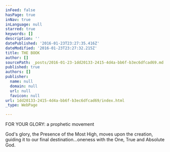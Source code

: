 ```yaml
---
inFeed: false
hasPage: true
inNav: true
inLanguage: null
starred: true
keywords: []
description: ''
datePublished: '2016-01-23T23:27:35.416Z'
dateModified: '2016-01-23T23:27:32.215Z'
title: THE BOOK
author: []
sourcePath: _posts/2016-01-23-1dd20133-2415-4d4a-bb6f-b3ec6dfcad69.md
published: true
authors: []
publisher:
  name: null
  domain: null
  url: null
  favicon: null
url: 1dd20133-2415-4d4a-bb6f-b3ec6dfcad69/index.html
_type: WebPage

---
```

FOR YOUR GLORY:  a prophetic movement

God's glory, the Presence of the Most High, moves upon the creation, guiding it to our final destination...oneness with the One, True and Absolute God.